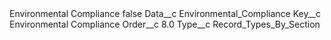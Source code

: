 <?xml version="1.0" encoding="UTF-8"?>
<CustomMetadata xmlns="http://soap.sforce.com/2006/04/metadata" xmlns:xsi="http://www.w3.org/2001/XMLSchema-instance" xmlns:xsd="http://www.w3.org/2001/XMLSchema">
    <label>Environmental Compliance</label>
    <protected>false</protected>
    <values>
        <field>Data__c</field>
        <value xsi:type="xsd:string">Environmental_Compliance</value>
    </values>
    <values>
        <field>Key__c</field>
        <value xsi:type="xsd:string">Environmental Compliance</value>
    </values>
    <values>
        <field>Order__c</field>
        <value xsi:type="xsd:double">8.0</value>
    </values>
    <values>
        <field>Type__c</field>
        <value xsi:type="xsd:string">Record_Types_By_Section</value>
    </values>
</CustomMetadata>
